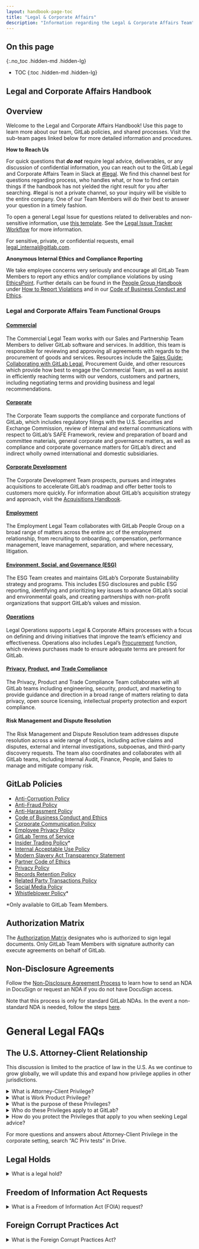 ```yaml
---
layout: handbook-page-toc
title: "Legal & Corporate Affairs"
description: "Information regarding the Legal & Corporate Affairs Team"
---
```


## On this page
{:.no_toc .hidden-md .hidden-lg}

- TOC
{:toc .hidden-md .hidden-lg}
 
## Legal and Corporate Affairs Handbook


## Overview

Welcome to the Legal and Corporate Affairs Handbook! Use this page to learn more about our team, GitLab policies, and shared processes. Visit the sub-team pages linked below for more detailed information and procedures.

**How to Reach Us**

For quick questions that **_do not_** require legal advice, deliverables, or any discussion of confidential information, you can reach out to the GitLab Legal and Corporate Affairs Team in Slack at [#legal](https://gitlab.slack.com/archives/legal). We find this channel best for questions regarding process, who handles what, or how to find certain things if the handbook has not yielded the right result for you after searching. #legal is not a private channel, so your inquiry will be visible to the entire company. One of our Team Members will do their best to answer your question in a timely fashion.

To open a general Legal Issue for questions related to deliverables and non-sensitive information, use [this template](https://gitlab.com/gitlab-com/legal-and-compliance/-/issues/new?issuable_template=general-legal-template). See the [Legal Issue Tracker Workflow](https://about.gitlab.com/handbook/legal/issue-tracker-workflows/) for more information.

For sensitive, private, or confidential requests, email [legal_internal@gitlab.com](mailto:legal_internal@gitlab.com).

**Anonymous Internal Ethics and Compliance Reporting**

We take employee concerns very seriously and encourage all GitLab Team Members to report any ethics and/or compliance violations by using [EthicsPoint](https://secure.ethicspoint.com/domain/media/en/gui/74686/index.html). Further details can be found in the [People Group Handbook](https://about.gitlab.com/handbook/people-group/) under [How to Report Violations](https://about.gitlab.com/handbook/people-group/#how-to-report-violations) and in our [Code of Business Conduct and Ethics](https://about.gitlab.com/handbook/legal/gitlab-code-of-business-conduct-and-ethics/).


### Legal and Corporate Affairs Team Functional Groups


#### [Commercial](https://about.gitlab.com/handbook/legal/commercial/)

The Commercial Legal Team works with our Sales and Partnership Team Members to deliver GitLab software and services. In addition, this team is responsible for reviewing and approving all agreements with regards to the procurement of goods and services. Resources include the [Sales Guide: Collaborating with GitLab Legal](https://about.gitlab.com/handbook/legal/customer-negotiations/), Procurement Guide, and other resources which provide how best to engage the Commercial Team, as well as assist in efficiently reaching terms with our vendors, customers and partners, including negotiating terms and providing business and legal recommendations.


#### [Corporate](https://about.gitlab.com/handbook/legal/publiccompanyresources/)

The Corporate Team supports the compliance and corporate functions of GitLab, which includes regulatory filings with the U.S. Securities and Exchange Commission, review of internal and external communications with respect to GitLab’s SAFE Framework, review and preparation of board and committee materials, general corporate and governance matters, as well as compliance and corporate governance matters for GitLab’s direct and indirect wholly owned international and domestic subsidiaries. 


#### [Corporate Development](https://about.gitlab.com/handbook/acquisitions/)

The Corporate Development Team prospects, pursues and integrates acquisitions to accelerate GitLab’s roadmap and offer better tools to customers more quickly. For information about GitLab’s acquisition strategy and approach, visit the [Acquisitions Handbook](https://about.gitlab.com/handbook/acquisitions/).


#### [Employment](https://about.gitlab.com/handbook/legal/employment-law/)

The Employment Legal Team collaborates with GitLab People Group on a broad range of matters across the entire arc of the employment relationship, from recruiting to onboarding, compensation, performance management, leave management, separation, and where necessary, litigation. 

#### [Environment, Social, and Governance (ESG)](https://about.gitlab.com/handbook/legal/ESG/)

The ESG Team creates and maintains GitLab’s Corporate Sustainability strategy and programs. This includes ESG disclosures and public ESG reporting, identifying and prioritizing key issues to advance GitLab’s social and environmental goals, and creating partnerships with non-profit organizations that support GitLab’s values and mission.

#### [Operations](https://about.gitlab.com/handbook/legal/legalops/)

Legal Operations supports Legal & Corporate Affairs processes with a focus on defining and driving initiatives that improve the team’s efficiency and effectiveness. Operations also includes Legal’s [Procurement](https://about.gitlab.com/handbook/legal/procurement-guide-collaborating-with-gitlab-legal/) function, which reviews purchases made to ensure adequate terms are present for GitLab.

#### [Privacy](https://about.gitlab.com/handbook/legal/privacy/), [Product](https://about.gitlab.com/handbook/legal/product/), and [Trade Compliance](https://about.gitlab.com/handbook/legal/trade-compliance/)

The Privacy, Product and Trade Compliance Team collaborates with all GitLab teams including engineering, security, product, and marketing to provide guidance and direction in a broad range of matters relating to data privacy, open source licensing, intellectual property protection and export compliance. 

#### Risk Management and Dispute Resolution

The Risk Management and Dispute Resolution team addresses dispute resolution across a wide range of topics, including active claims and disputes, external and internal investigations, subpoenas, and third-party discovery requests.  The team also coordinates and collaborates with all GitLab teams, including Internal Audit, Finance, People, and Sales to manage and mitigate company risk.

## GitLab Policies

* [Anti-Corruption Policy](https://about.gitlab.com/handbook/legal/anti-corruption-policy/)
* [Anti-Fraud Policy](https://about.gitlab.com/handbook/legal/anti-fraud-policy/)
* [Anti-Harassment Policy](https://about.gitlab.com/handbook/anti-harassment/)
* [Code of Business Conduct and Ethics](https://ir.gitlab.com/static-files/7d8c7eb3-cb17-4d68-a607-1b7a1fa1c95d)
* [Corporate Communication Policy](https://about.gitlab.com/handbook/legal/corporate-communications/)
* [Employee Privacy Policy](https://about.gitlab.com/handbook/legal/privacy/employee-privacy-policy/)
* [GitLab Terms of Service](https://about.gitlab.com/terms/)
* [Insider Trading Policy](https://drive.google.com/drive/folders/1kB3k5FRnR3OUBP0Eyo3SxxyPKeiRFfUk)*
* [Internal Acceptable Use Policy](https://about.gitlab.com/handbook/people-group/acceptable-use-policy/)
* [Modern Slavery Act Transparency Statement](https://about.gitlab.com/handbook/legal/modern-slavery-act-transparency-statement/)
* [Partner Code of Ethics](/handbook/legal/partner-code-of-ethics/)
* [Privacy Policy](https://about.gitlab.com/privacy/)
* [Records Retention Policy](https://about.gitlab.com/handbook/legal/record-retention-policy/)
* [Related Party Transactions Policy](https://about.gitlab.com/handbook/legal/gitlab-related-party-transactions-policy/)
* [Social Media Policy](https://about.gitlab.com/handbook/marketing/team-member-social-media-policy/)
* [Whistleblower Policy](https://drive.google.com/drive/folders/1kB3k5FRnR3OUBP0Eyo3SxxyPKeiRFfUk)*

*Only available to GitLab Team Members.


## Authorization Matrix

The [Authorization Matrix](https://about.gitlab.com/handbook/finance/authorization-matrix/#authorization-matrix) designates who is authorized to sign legal documents. Only GitLab Team Members with signature authority can execute agreements on behalf of GitLab.


## Non-Disclosure Agreements

Follow the [Non-Disclosure Agreement Process](https://about.gitlab.com/handbook/legal/NDA/) to learn how to send an NDA in DocuSign or request an NDA if you do not have DocuSign access.

Note that this process is only for standard GitLab NDAs. In the event a non-standard NDA is needed, follow the steps [here](https://about.gitlab.com/handbook/legal/NDA/#non-standard-nda-requests).

# General Legal FAQs

## The U.S. Attorney-Client Relationship
This discussion is limited to the practice of law in the U.S. As we continue to grow globally, we will update this and expand how privilege applies in other jurisdictions.

<details>
 <summary markdown="span">What is Attorney-Client Privilege?</summary>
Attorney-Client Privilege is a principle that provides protections for certain communications between clients and their attorneys that meet specific criteria. First of all, the communications must be for the purpose of seeking legal guidance and advice. For this reason, the underlying facts may not be protected if they are available from another source. Opinions and analysis of the facts, and discussions thereof, with the attorney are protected. Secondly, communications must be confidential. Information is also not protected if it is available from another source meaning that simply telling your attorney or copying your attorney on a communication does not protect the information.
</details>

<details>
 <summary markdown="span">What is Work Product Privilege?</summary>
Work Product is a U.S. doctrine in which an attorney’s notes, observations, thoughts, and research prepared by, or at the direction of, an attorney in anticipation of litigation are protected from being discoverable during the litigation process.
</details>

<details>
 <summary markdown="span">What is the purpose of these Privileges?</summary>
Attorney-Client and Work Product privileges allow clients to speak freely with their attorneys and encourage full disclosure so they can receive accurate and competent legal advice without the fear of having their attorney compelled to testify against them and disclose the information shared by the client.
</details>

<details>
 <summary markdown="span">Who do these Privileges apply to at GitLab?</summary>
There is not one uniform answer that covers all jurisdictions in the U.S. However, most jurisdictions will use at least one of the following tests to see if the individuals involved have privileged communication. The Control Group Test is quite restrictive and only allows for the protection of corporate communications to the corporation's controlling executives and managers. This test cannot be used in federal courts, but is still used in some states. Instead of looking solely at the roles of the employees involved, the Subject Matter Test looks at the subject matter of the employees’ communications. If an employee has been directed by a supervisor to discuss a subject matter that relates to the employees job with an attorney, this may be covered by subject matter privilege. The Upjohn Test is a modified version of the Subject Matter Test requires additional criteria to be met. In addition to the subject matter being relevant to the employee’s duties, the employee must also have awareness and intent concerning the legal advice being sought and/or given. A company’s attorney does not represent an employee individually, but instead represents the interests of the company. A company can waive its privilege at any time, meaning the company could choose to disclose information the attorney received from a covered employee in confidence for use as evidence in a legal proceeding in order to protect the company from liability.
</details>

<details>
 <summary markdown="span">How do you protect the Privileges that apply to you when seeking Legal advice?</summary>
Direct the communication to a practicing licensed attorney. Privilege does not apply to other non-attorney members of the Legal Team.
It is best practice to have privileged conversations with the attorney via Zoom.
If other individuals will need to participate in the discussion, consult with the attorney, and only include the minimum necessary individuals in the conversation, in other words, keep the circle of trust small.
If it is necessary to communicate by email, in the “Subject” line, and at the top of the body of the communication, include the phrase “AC PRIV”.
Do not overuse the claim of privilege. Limit its use to when actually seeking legal guidance and advice and not on any and every correspondence with the attorney.
You must keep the information discussed confidential, and not share it with anyone outside the circle of trust without first consulting with the attorney.
Do not forward protected emails to anyone outside the circle of trust.
Do not copy anyone outside the circle of trust on emails with the attorney.
</details>

For more questions and answers about Attorney-Client Privilege in the corporate setting, search “AC Priv tests” in Drive.

## Legal Holds

<details>
 <summary markdown="span">What is a legal hold?</summary>
A legal hold is the process GitLab uses to preserve all forms of relevant evidence, whether it be emails, instant messages, physical documents, handwritten or typed notes, voicemails, raw data, backup tapes, and any other type of information that could be relevant to an investigation, pending or imminent litigation or when litigation is reasonably anticipated. Legal holds are imperative in preventing spoliation (destruction, deletion, or alteration) of evidence which can have a severely negative impact on a company's case, including leading to sanctions. Once GitLab becomes aware of an investigation or potential litigation, a GitLab attorney will provide notice to the impacted team members, instructing them not to delete or destroy any information relating to the subject matter of the investigation or potential litigation. The legal hold applies to paper and electronic documents. During a legal hold, all retention policies must be overridden.
</details>

## Freedom of Information Act Requests

<details>
 <summary markdown="span">What is a Freedom of Information Act (FOIA) request?</summary>
The Freedom of Information Act (“FOIA”) provides public access to all United States federal agency records except for those records (or portions of those records) that are protected from disclosure by any of [nine exemptions or three exclusions](https://www.dhs.gov/foia-exemptions) (reasons for which an agency may withhold records from a requestor). Occasionally the records of a federal agency under a FOIA request may include GitLab records in the possession of the agency (i.e. when the agency is a customer of Gitlab). In such an event, the federal agency will notify GitLab of the FOIA request and provide GitLab with the documents that the federal agency intends to release in response to the FOIA request. A GitLab legal team member will review the list and content of the documents identified by the federal agency pursuant to the FOIA request and will provide the appropriate response and/or make redactions to those documents, as necessary, prior to their release. 

In the event you receive a notification from a US federal agency pursuant to a FOIA request, indicating that GitLab documents or information have been identified for release by an agency , please immediately forward the request to FOIA@gitlab.com.

</details>

## Foreign Corrupt Practices Act

<details>
 <summary markdown="span">What is the Foreign Corrupt Practices Act?</summary>
The Foreign Corrupt Practices Act (“FCPA”) is a United States federal law that prohibits U.S. citizens and entities from bribing foreign government officials to benefit their business interests. It is not only an invaluable tool to help fight corruption but one to which we must be compliant. As GitLab Inc. is a U.S. incorporated entity, we need to make sure our operations worldwide are compliant with the provisions of the Foreign Corrupt Practices Act. To that end, GitLab requires Team Members to complete an annual online course relating to anti-bribery and corruption at GitLab. In the training, learners will explore improper payments, including facilitation payments and personal safety payments, as well as policies on commercial bribery. The goal of the course is to ensure our Team Members understand what it takes to avoid corruption, especially in high-risk countries, and to ensure GitLab is compliant with legal and regulatory obligations.
</details>
